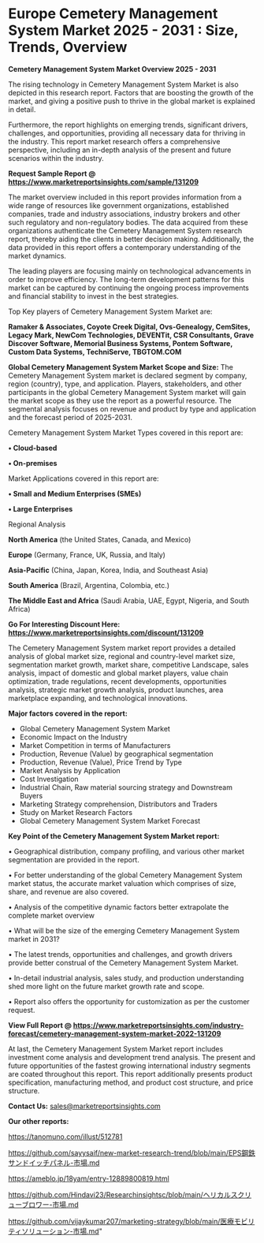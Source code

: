 # Europe Cemetery Management System Market 2025 - 2031 : Size, Trends, Overview

<Strong> Cemetery Management System Market Overview 2025 - 2031</strong>

The rising technology in Cemetery Management System Market is also depicted in this research report. Factors that are boosting the growth of the market, and giving a positive push to thrive in the global market is explained in detail.

Furthermore, the report highlights on emerging trends, significant drivers, challenges, and opportunities, providing all necessary data for thriving in the industry. This report market research offers a comprehensive perspective, including an in-depth analysis of the present and future scenarios within the industry.

<strong>Request Sample Report @ <a href=https://www.marketreportsinsights.com/sample/131209>https://www.marketreportsinsights.com/sample/131209</a></strong>

The market overview included in this report provides information from a wide range of resources like government organizations, established companies, trade and industry associations, industry brokers and other such regulatory and non-regulatory bodies. The data acquired from these organizations authenticate the Cemetery Management System research report, thereby aiding the clients in better decision making. Additionally, the data provided in this report offers a contemporary understanding of the market dynamics.

The leading players are focusing mainly on technological advancements in order to improve efficiency. The long-term development patterns for this market can be captured by continuing the ongoing process improvements and financial stability to invest in the best strategies.

Top Key players of Cemetery Management System Market are:

<strong>Ramaker & Associates, Coyote Creek Digital, Ovs-Genealogy, CemSites, Legacy Mark, NewCom Technologies, DEVENTit, CSR Consultants, Grave Discover Software, Memorial Business Systems, Pontem Software, Custom Data Systems, TechniServe, TBGTOM.COM</strong>

<strong><b>Global Cemetery Management System Market Scope and Size:</b></strong>
The Cemetery Management System market is declared segment by company, region (country), type, and application. Players, stakeholders, and other participants in the global Cemetery Management System market will gain the market scope as they use the report as a powerful resource. The segmental analysis focuses on revenue and product by type and application and the forecast period of 2025-2031.

Cemetery Management System Market Types covered in this report are:

<strong>• Cloud-based

• On-premises</strong>

Market Applications covered in this report are:

<strong>• Small and Medium Enterprises (SMEs)

• Large Enterprises</strong> 

Regional Analysis

<strong>North America</strong> (the United States, Canada, and Mexico)

<strong>Europe</strong> (Germany, France, UK, Russia, and Italy)

<strong>Asia-Pacific</strong> (China, Japan, Korea, India, and Southeast Asia)

<strong>South America</strong> (Brazil, Argentina, Colombia, etc.)

<strong>The Middle East and Africa</strong> (Saudi Arabia, UAE, Egypt, Nigeria, and South Africa)

<strong>Go For Interesting Discount Here: <a href=https://www.marketreportsinsights.com/discount/131209>https://www.marketreportsinsights.com/discount/131209</a></strong>

The Cemetery Management System market report provides a detailed analysis of global market size, regional and country-level market size, segmentation market growth, market share, competitive Landscape, sales analysis, impact of domestic and global market players, value chain optimization, trade regulations, recent developments, opportunities analysis, strategic market growth analysis, product launches, area marketplace expanding, and technological innovations.

<strong><b>Major factors covered in the report:</b></strong>
<ul>
  <li>Global Cemetery Management System Market </li>
  <li>Economic Impact on the Industry</li>
  <li>Market Competition in terms of Manufacturers</li>
  <li>Production, Revenue (Value) by geographical segmentation</li>
  <li>Production, Revenue (Value), Price Trend by Type</li>
  <li>Market Analysis by Application</li>
  <li>Cost Investigation</li>
  <li>Industrial Chain, Raw material sourcing strategy and Downstream Buyers</li>
  <li>Marketing Strategy comprehension, Distributors and Traders</li>
  <li>Study on Market Research Factors</li>
  <li>Global Cemetery Management System Market Forecast</li>
</ul>

<strong><b>Key Point of the Cemetery Management System Market report:</b></strong>

• Geographical distribution, company profiling, and various other market segmentation are provided in the report.

• For better understanding of the global Cemetery Management System market status, the accurate market valuation which comprises of size, share, and revenue are also covered.

• Analysis of the competitive dynamic factors better extrapolate the complete market overview

• What will be the size of the emerging Cemetery Management System market in 2031?

• The latest trends, opportunities and challenges, and growth drivers provide better construal of the Cemetery Management System Market.

• In-detail industrial analysis, sales study, and production understanding shed more light on the future market growth rate and scope.

• Report also offers the opportunity for customization as per the customer request.

<strong><b>View Full Report @ <a href=https://www.marketreportsinsights.com/industry-forecast/cemetery-management-system-market-2022-131209>https://www.marketreportsinsights.com/industry-forecast/cemetery-management-system-market-2022-131209</a></b></strong>


At last, the Cemetery Management System Market report includes investment come analysis and development trend analysis. The present and future opportunities of the fastest growing international industry segments are coated throughout this report. This report additionally presents product specification, manufacturing method, and product cost structure, and price structure.

<strong>Contact Us:</strong>
sales@marketreportsinsights.com

<strong>Our other reports:</strong>

<a href=https://tanomuno.com/illust/512781>https://tanomuno.com/illust/512781</a>

<a href=https://github.com/sayysaif/new-market-research-trend/blob/main/EPS鋼鉄サンドイッチパネル-市場.md>https://github.com/sayysaif/new-market-research-trend/blob/main/EPS鋼鉄サンドイッチパネル-市場.md</a>

<a href=https://ameblo.jp/18yam/entry-12889800819.html>https://ameblo.jp/18yam/entry-12889800819.html</a>

<a href=https://github.com/Hindavi23/Researchinsightsc/blob/main/ヘリカルスクリューブロワー-市場.md>https://github.com/Hindavi23/Researchinsightsc/blob/main/ヘリカルスクリューブロワー-市場.md</a>

<a href=https://github.com/vijaykumar207/marketing-strategy/blob/main/医療モビリティソリューション-市場.md>https://github.com/vijaykumar207/marketing-strategy/blob/main/医療モビリティソリューション-市場.md</a>"
